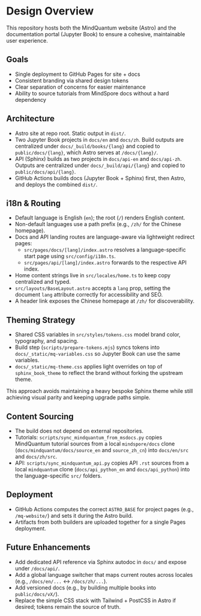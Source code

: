 # Design Overview

This repository hosts both the MindQuantum website (Astro) and the documentation portal (Jupyter Book) to ensure a cohesive, maintainable user experience.

## Goals

- Single deployment to GitHub Pages for site + docs
- Consistent branding via shared design tokens
- Clear separation of concerns for easier maintenance
- Ability to source tutorials from MindSpore docs without a hard dependency

## Architecture

- Astro site at repo root. Static output in `dist/`.
- Two Jupyter Book projects in `docs/en` and `docs/zh`. Build outputs are centralized under `docs/_build/books/{lang}` and copied to `public/docs/{lang}`, which Astro serves at `/docs/{lang}/`.
- API (Sphinx) builds as two projects in `docs/api-en` and `docs/api-zh`. Outputs are centralized under `docs/_build/api/{lang}` and copied to `public/docs/api/{lang}`.
- GitHub Actions builds docs (Jupyter Book + Sphinx) first, then Astro, and deploys the combined `dist/`.

## i18n & Routing

- Default language is English (`en`); the root (`/`) renders English content.
- Non-default languages use a path prefix (e.g., `/zh/` for the Chinese homepage).
- Docs and API landing routes are language-aware via lightweight redirect pages:
  - `src/pages/docs/[lang]/index.astro` resolves a language-specific start page using `src/config/i18n.ts`.
  - `src/pages/api/[lang]/index.astro` forwards to the respective API index.
- Home content strings live in `src/locales/home.ts` to keep copy centralized and typed.
- `src/layouts/BaseLayout.astro` accepts a `lang` prop, setting the document `lang` attribute correctly for accessibility and SEO.
- A header link exposes the Chinese homepage at `/zh/` for discoverability.

## Theming Strategy

- Shared CSS variables in `src/styles/tokens.css` model brand color, typography, and spacing.
- Build step (`scripts/prepare-tokens.mjs`) syncs tokens into `docs/_static/mq-variables.css` so Jupyter Book can use the same variables.
- `docs/_static/mq-theme.css` applies light overrides on top of `sphinx_book_theme` to reflect the brand without forking the upstream theme.

This approach avoids maintaining a heavy bespoke Sphinx theme while still achieving visual parity and keeping upgrade paths simple.

## Content Sourcing

- The build does not depend on external repositories.
- Tutorials: `scripts/sync_mindquantum_from_msdocs.py` copies MindQuantum tutorial sources from a local `mindspore/docs` clone (`docs/mindquantum/docs/source_en` and `source_zh_cn`) into `docs/en/src` and `docs/zh/src`.
- API: `scripts/sync_mindquantum_api.py` copies API `.rst` sources from a local `mindquantum` clone (`docs/api_python_en` and `docs/api_python`) into the language-specific `src/` folders.

## Deployment

- GitHub Actions computes the correct `ASTRO_BASE` for project pages (e.g., `/mq-website/`) and sets it during the Astro build.
- Artifacts from both builders are uploaded together for a single Pages deployment.

## Future Enhancements

- Add dedicated API reference via Sphinx autodoc in `docs/` and expose under `/docs/api/`.
- Add a global language switcher that maps current routes across locales (e.g., `/docs/en/...` ↔ `/docs/zh/...`).
- Add versioned docs (e.g., by building multiple books into `public/docs/vX/`).
- Replace the simple CSS stack with Tailwind + PostCSS in Astro if desired; tokens remain the source of truth.
